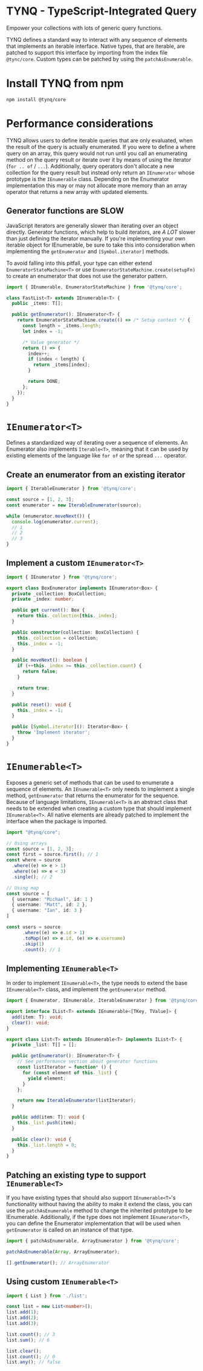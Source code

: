 # TYNQ - TypeScript-Integrated Query

Empower your collections with lots of generic query functions.

TYNQ defines a standard way to interact with any sequence of elements that implements an iterable interface. Native types, that are iterable, are patched to support this interface by importing from the index file `@tync/core`. Custom types can be patched by using the `patchAsEnumerable`.

# Install TYNQ from npm

```
npm install @tynq/core
```

# Performance considerations

TYNQ allows users to define iterable queries that are only evaluated, when the result of the query is actually enumerated. If you were to define a where query on an array,
this query would not run until you call an enumerating method on the query result or iterate over it by means of using the iterator (`for .. of` / `...`). Additionally, query operators
don't allocate a new collection for the query result but instead only return an `IEnumerator` whose prototype is the `IEnumerable` class. Depending on the Enumerator implementation this may or may not allocate more memory than an array operator that returns a new array with updated elements.

## Generator functions are **SLOW**

JavaScript iterators are generally slower than iterating over an object directly. Generator functions, which help to build iterators, are _A LOT_ slower than just defining the iterator manually. If you're implementing your own iterable object for IEnumerable, be sure to take this into consideration when implementing the `getEnumerator` and `[Symbol.iterator]` methods.

To avoid falling into this pitfall, your type can either extend `EnumeratorStateMachine<T>` or use `EnumeratorStateMachine.create(setupFn)` to create an enumerator that does not use the generator pattern.

```ts
import { IEnumerable, EnumeratorStateMachine } from '@tynq/core';

class FastList<T> extends IEnumerable<T> {
  public _items: T[];

  public getEnumerator(): IEnumerator<T> {
    return EnumeratorStateMachine.create(() => /* Setup context */ {
      const length = _items.length;
      let index = -1;

      /* Value generator */
      return () => {
        index++;
        if (index < length) {
          return _items[index];
        }

        return DONE;
      };
    });
  }
}
```

# `IEnumerator<T>`

Defines a standardized way of iterating over a sequence of elements. An Enumerator also implements `Iterable<T>`, meaning that it can be used by existing elements of the language like `for of` or the spread `...` operator.

## Create an enumerator from an existing iterator

```ts
import { IterableEnumerator } from '@tynq/core';

const source = [1, 2, 3];
const enumerator = new IterableEnumerator(source);

while (enumerator.moveNext()) {
  console.log(enumerator.current);
  // 1
  // 2
  // 3
}
```

## Implement a custom `IEnumerator<T>`

```ts
import { IEnumerator } from '@tynq/core';

export class BoxEnumerator implements IEnumerator<Box> {
  private _collection: BoxCollection;
  private _index: number;

  public get current(): Box {
    return this._collection[this._index];
  }

  public constructor(collection: BoxCollection) {
    this._collection = collection;
    this._index = -1;
  }

  public moveNext(): boolean {
    if (++this._index >= this._collection.count) {
      return false;
    }

    return true;
  }

  public reset(): void {
    this._index = -1;
  }

  public [Symbol.iterator](): Iterator<Box> {
    throw 'Implement iterator';
  }
}
```

# `IEnumerable<T>`

Exposes a generic set of methods that can be used to enumerate a sequence of elements. An `IEnumerable<T>` only needs to implement a single method, `getEnumerator` that returns the enumerator for the sequence. Because of language limitations, `IEnumerable<T>` is an abstract class that needs to be extended when creating a custom type that should implement `IEnumerable<T>`. All native elements are already patched to implement the interface when the package is imported.

```ts
import "@tynq/core";

// Using arrays
const source = [1, 2, 3];
const first = source.first(); // 1
const where = source
  .where((e) => e > 1)
  .where((e) => e < 3)
  .single(); // 2

// Using map
const source = [
  { username: "Michael", id: 1 }
  { username: "Matt", id: 2 },
  { username: "Ian", id: 3 }
]

const users = source
      .where((e) => e.id > 1)
      .toMap((e) => e.id, (e) => e.username)
      .skip(1)
      .count(); // 1
```

## Implementing `IEnumerable<T>`

In order to implement `IEnumerable<T>`, the type needs to extend the base `IEnumerable<T>` class, and implement the `getEnumerator` method.

```ts
import { Enumerator, IEnumerable, IterableEnumerator } from '@tynq/core';

export interface IList<T> extends IEnumerable<[TKey, TValue]> {
  add(item: T): void;
  clear(): void;
}

export class List<T> extends IEnumerable<T> implements IList<T> {
  private _list: T[] = [];

  public getEnumerator(): IEnumerator<T> {
    // See performance section about generator functions
    const listIterator = function* () {
      for (const element of this._list) {
        yield element;
      }
    };

    return new IterableEnumerator(listIterator);
  }

  public add(item: T): void {
    this._list.push(item);
  }

  public clear(): void {
    this._list.length = 0;
  }
}
```

## Patching an existing type to support `IEnumerable<T>`

If you have existing types that should also support `IEnumerable<T>`'s functionality without having the ability to make it extend the class, you can use the `patchAsEnumerable` method
to change the inherited prototype to be IEnumerable. Additionally, if the type does not implement `IEnumerator<T>`, you can define the Enumerator implementation that will be used when `getEnumerator` is called on an instance of that type.

```ts
import { patchAsEnumerable, ArrayEnumerator } from '@tynq/core';

patchAsEnumerable(Array, ArrayEnumerator);

[].getEnumerator(); // ArrayEnumerator
```

## Using custom `IEnumerable<T>`

```ts
import { List } from './list';

const list = new List<number>();
list.add(1);
list.add(2);
list.add(3);

list.count(); // 3
list.sum(); // 6

list.clear();
list.count(); // 0
list.any(); // false
```

